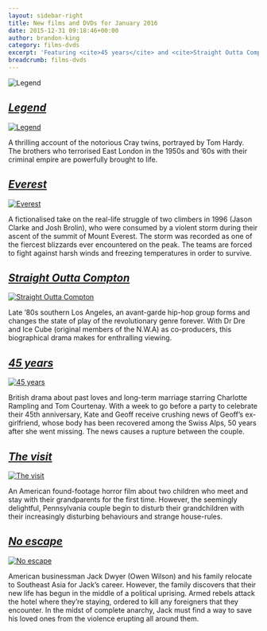 ```yaml
---
layout: sidebar-right
title: New films and DVDs for January 2016
date: 2015-12-31 09:18:46+00:00
author: brandon-king
category: films-dvds
excerpt: 'Featuring <cite>45 years</cite> and <cite>Straight Outta Compton</cite>.'
breadcrumb: films-dvds
---
```

![Legend](/images/featured/featured-legend.jpg)

## [<cite>Legend</cite>](https://suffolk.spydus.co.uk/cgi-bin/spydus.exe/ENQ/OPAC/BIBENQ/962614?QRY=CTIBIB%3C%20IRN(9982199)&QRYTEXT=Legend%20%5Bvideorecording%5D)

[![Legend](/images/article/legend.jpg)](https://suffolk.spydus.co.uk/cgi-bin/spydus.exe/ENQ/OPAC/BIBENQ/962614?QRY=CTIBIB%3C%20IRN(9982199)&QRYTEXT=Legend%20%5Bvideorecording%5D)

A thrilling account of the notorious Cray twins, portrayed by Tom Hardy. The brothers who terrorised East London in the 1950s and &#8217;60s with their criminal empire are powerfully brought to life.

## [<cite>Everest</cite>](https://suffolk.spydus.co.uk/cgi-bin/spydus.exe/ENQ/OPAC/BIBENQ/963513?QRY=CTIBIB<%20IRN(31742716)&QRYTEXT=Everest%20%5Bvideorecording%5D)

[![Everest](/images/article/everest.jpg)](https://suffolk.spydus.co.uk/cgi-bin/spydus.exe/ENQ/OPAC/BIBENQ/963513?QRY=CTIBIB<%20IRN(31742716)&QRYTEXT=Everest%20%5Bvideorecording%5D)

A fictionalised take on the real-life struggle of two climbers in 1996 (Jason Clarke and Josh Brolin), who were consumed by a violent storm during their ascent of the summit of Mount Everest. The storm was recorded as one of the fiercest blizzards ever encountered on the peak. The teams are forced to fight against harsh winds and freezing temperatures in order to survive.

## [<cite>Straight Outta Compton</cite>](https://suffolk.spydus.co.uk/cgi-bin/spydus.exe/ENQ/OPAC/BIBENQ/964182?QRY=CTIBIB%3C%20IRN(55564978)&QRYTEXT=Straight%20outta%20Compton%20%5Bvideorecording%5D)

[![Straight Outta Compton](/images/article/straight-outta-compton.jpg)](https://suffolk.spydus.co.uk/cgi-bin/spydus.exe/ENQ/OPAC/BIBENQ/964182?QRY=CTIBIB%3C%20IRN(55564978)&QRYTEXT=Straight%20outta%20Compton%20%5Bvideorecording%5D)

Late &#8217;80s southern Los Angeles, an avant-garde hip-hop group forms and changes the state of play of the revolutionary genre forever. With Dr Dre and Ice Cube (original members of the N.W.A) as co-producers, this biographical drama makes for enthralling viewing.

## [<cite>45 years</cite>](https://suffolk.spydus.co.uk/cgi-bin/spydus.exe/ENQ/OPAC/BIBENQ/964817?QRY=CTIBIB%3C%20IRN(57598316)&QRYTEXT=45%20years%20%5Bvideorecording%5D)

[![45 years](/images/article/45-years.jpg)](https://suffolk.spydus.co.uk/cgi-bin/spydus.exe/ENQ/OPAC/BIBENQ/964817?QRY=CTIBIB%3C%20IRN(57598316)&QRYTEXT=45%20years%20%5Bvideorecording%5D)

British drama about past loves and long-term marriage starring Charlotte Rampling and Tom Courtenay. With a week to go before a party to celebrate their 45th anniversary, Kate and Geoff receive crushing news of Geoff&#8217;s ex-girlfriend, whose body has been recovered among the Swiss Alps, 50 years after she went missing. The news causes a rupture between the couple.

## [<cite>The visit</cite>](https://suffolk.spydus.co.uk/cgi-bin/spydus.exe/ENQ/OPAC/BIBENQ/965737?QRY=CTIBIB%3C%20IRN(56499759)&QRYTEXT=The%20visit%20%5Bvideorecording%5D)

[![The visit](/images/article/the-visit.jpg)](https://suffolk.spydus.co.uk/cgi-bin/spydus.exe/ENQ/OPAC/BIBENQ/965737?QRY=CTIBIB%3C%20IRN(56499759)&QRYTEXT=The%20visit%20%5Bvideorecording%5D)

An American found-footage horror film about two children who meet and stay with their grandparents for the first time. However, the seemingly delightful, Pennsylvania couple begin to disturb their grandchildren with their increasingly disturbing behaviours and strange house-rules.

## [<cite>No escape</cite>](https://suffolk.spydus.co.uk/cgi-bin/spydus.exe/ENQ/OPAC/BIBENQ/966190?QRY=CTIBIB%3C%20IRN(59110489)&QRYTEXT=No%20escape%20%5Bvideorecording%5D)

[![No escape](/images/article/no-escape.jpg)](https://suffolk.spydus.co.uk/cgi-bin/spydus.exe/ENQ/OPAC/BIBENQ/966190?QRY=CTIBIB%3C%20IRN(59110489)&QRYTEXT=No%20escape%20%5Bvideorecording%5D)

American businessman Jack Dwyer (Owen Wilson) and his family relocate to Southeast Asia for Jack&#8217;s career. However, the family discovers that their new life has begun in the middle of a political uprising. Armed rebels attack the hotel where they&#8217;re staying, ordered to kill any foreigners that they encounter. In the midst of complete anarchy, Jack must find a way to save his loved ones from the violence erupting all around them.
